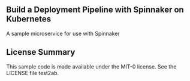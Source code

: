 ## Build a Deployment Pipeline with Spinnaker on Kubernetes

A sample microservice for use with Spinnaker

## License Summary

This sample code is made available under the MIT-0 license. See the LICENSE file test2ab.
